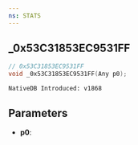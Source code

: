 ```yaml
---
ns: STATS
---
```

## _0x53C31853EC9531FF

```c
// 0x53C31853EC9531FF
void _0x53C31853EC9531FF(Any p0);
```

```
NativeDB Introduced: v1868
```

## Parameters
* **p0**:
